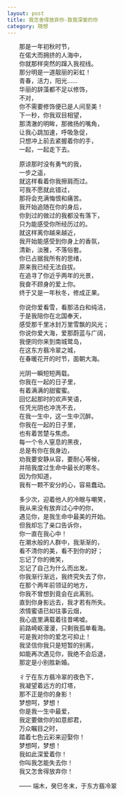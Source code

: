 ```yaml
---
layout: post  
title: 我怎舍得放弃你-致我深爱的你  
category: 随想  
---
```

&emsp;&emsp;那是一年初秋时节，  
&emsp;&emsp;在偌大而拥挤的人海中，  
&emsp;&emsp;你就那样突然的蹿入我视线。  
&emsp;&emsp;那分明是一道靓丽的彩虹！  
&emsp;&emsp;青春，活力，阳光……  
&emsp;&emsp;华丽的辞藻都不足以修饰，  
&emsp;&emsp;不对，  
&emsp;&emsp;你不需要修饰便已是人间至美！  
&emsp;&emsp;下一秒，你我双目相望，  
&emsp;&emsp;那清澈的明眸，那微扬的嘴角，  
&emsp;&emsp;让我心跳加速，呼吸急促，  
&emsp;&emsp;只想冲上前去紧握着你的手，  
&emsp;&emsp;一起，一起走下去。
  
&emsp;&emsp;原谅那时没有勇气的我，  
&emsp;&emsp;一步之遥，  
&emsp;&emsp;就这样看着你我擦肩而过。  
&emsp;&emsp;可我不愿就此错过，  
&emsp;&emsp;那将会充满悔恨和痛苦。  
&emsp;&emsp;我开始追随在你的身后，  
&emsp;&emsp;你到过的做过的我都没有落下，  
&emsp;&emsp;只为能感受你所经历过的。  
&emsp;&emsp;就这样离你越来越近，  
&emsp;&emsp;我开始能感受到你身上的香氛，  
&emsp;&emsp;清新，淡雅，不落俗套。  
&emsp;&emsp;你已占据我所有的思绪，  
&emsp;&emsp;原来我已经无法自拔。  
&emsp;&emsp;在追寻了你近乎两年的光景，  
&emsp;&emsp;我奋不顾身的爱上你。  
&emsp;&emsp;终于又是一年秋冬，修成正果。  

&emsp;&emsp;你说你爱看雪，看那洁白和纯洁，  
&emsp;&emsp;于是我陪你在北国奉天，  
&emsp;&emsp;感受那千里冰封万里雪飘的风光；  
&emsp;&emsp;你说你爱大海，爱那蔚蓝与广阔，  
&emsp;&emsp;我便同你来到南城鹭岛，  
&emsp;&emsp;在这东方翡冷翠之城，  
&emsp;&emsp;在春暖花开的时节，面朝大海。  

&emsp;&emsp;光阴一瞬短短两载。  
&emsp;&emsp;你我在一起的日子里，  
&emsp;&emsp;有着满满的甜蜜蜜。  
&emsp;&emsp;回忆起那时的欢声笑语，  
&emsp;&emsp;任凭光阴也冲洗不去，  
&emsp;&emsp;在我一生中，这一生中沉醉。  
&emsp;&emsp;你我在一起的日子里，  
&emsp;&emsp;也有着苦楚与焦虑。  
&emsp;&emsp;每一个令人窒息的黑夜，  
&emsp;&emsp;总是有你在我身边，  
&emsp;&emsp;劝我要安静从容，要耐心等候，  
&emsp;&emsp;并陪我度过生命中最长的寒冬。  
&emsp;&emsp;因为你知道，  
&emsp;&emsp;我有一颗不安分的心，容易蠢动。  

&emsp;&emsp;多少次，迎着他人的冷眼与嘲笑，  
&emsp;&emsp;我从来没有放弃过心中的你，  
&emsp;&emsp;遇见你，是我生命中最美的开始。  
&emsp;&emsp;但我却忘了亲口告诉你，  
&emsp;&emsp;你一直在我心中！  
&emsp;&emsp;在潮水般的人群中，我渐渐的，  
&emsp;&emsp;看不清你的美，看不到你的好；  
&emsp;&emsp;忘记了你的微笑，  
&emsp;&emsp;忘记了自己为什么而出发。  
&emsp;&emsp;你我渐行渐远，我终究失去了你，  
&emsp;&emsp;在那个两年前领证的地方，  
&emsp;&emsp;你我不曾想到竟会在此离别。  
&emsp;&emsp;直到你身影远去，我才若有所失。  
&emsp;&emsp;浓情蜜语已如往事云烟，  
&emsp;&emsp;我心底里满载着往昔唏嘘。  
&emsp;&emsp;前路崎岖漫漫，只剩我孤单看海。  
&emsp;&emsp;可是我对你的爱怎可抑止！  
&emsp;&emsp;我坚信你我只是短暂的别离，  
&emsp;&emsp;如能再次遇见你，我绝不会后退，  
&emsp;&emsp;那定是小别胜新婚。  

&emsp;&emsp;彳亍在东方翡冷翠的夜色下，  
&emsp;&emsp;我凝望着远方的灯塔，  
&emsp;&emsp;那不正是你的身影！  
&emsp;&emsp;梦想呵，梦想！  
&emsp;&emsp;你是我一生中最爱，  
&emsp;&emsp;我定要做你的如意郎君，  
&emsp;&emsp;万众瞩目之时，  
&emsp;&emsp;踏着七色云彩来迎娶你！  
&emsp;&emsp;梦想呵，梦想！  
&emsp;&emsp;我如此深爱着你！  
&emsp;&emsp;你叫我怎能失去你！  
&emsp;&emsp;我又怎舍得放弃你！  

&emsp;&emsp;—— 端木，癸巳冬末，于东方翡冷翠